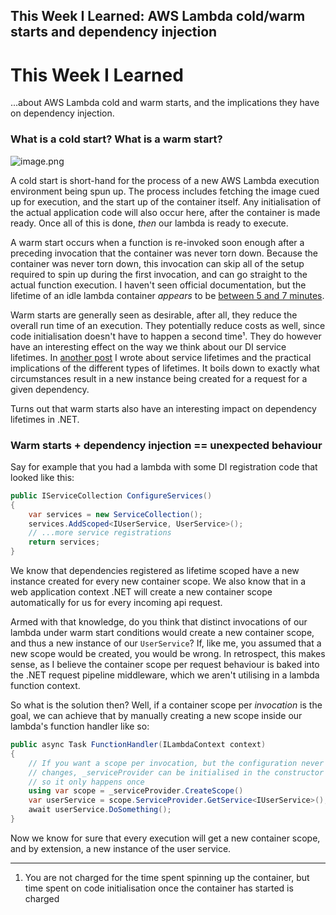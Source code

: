 ## This Week I Learned: AWS Lambda cold/warm starts and dependency injection

# This Week I Learned
...about AWS Lambda cold and warm starts, and the implications they have on dependency injection.

### What is a cold start? What is a warm start?


![image.png](https://cdn.hashnode.com/res/hashnode/image/upload/v1647323388479/ljgcshJXc.png)

A cold start is short-hand for the process of a new AWS Lambda execution environment being spun up. The process includes fetching the image cued up for execution, and the start up of the container itself. Any initialisation of the actual application code will also occur here, after the container is made ready. Once all of this is done, _then_ our lambda is ready to execute.

A warm start occurs when a function is re-invoked soon enough after a preceding invocation that the container was never torn down. Because the container was never torn down, this invocation can skip all of the setup required to spin up during the first invocation, and can go straight to the actual function execution. I haven't seen official documentation, but the lifetime of an idle lambda container _appears_ to be [between 5 and 7 minutes](https://mikhail.io/serverless/coldstarts/aws/intervals/).

Warm starts are generally seen as desirable, after all, they reduce the overall run time of an execution. They potentially reduce costs as well, since code initialisation doesn't have to happen a second time¹. They do however have an interesting effect on the way we think about our DI service lifetimes. In [another post](https://blog.jessebellingham.com/dependency-injection-and-service-lifetimes-in-net) I wrote about service lifetimes and the practical implications of the different types of lifetimes. It boils down to exactly what circumstances result in a new instance being created for a request for a given dependency.

Turns out that warm starts also have an interesting impact on dependency lifetimes in .NET.

### Warm starts + dependency injection == unexpected behaviour

Say for example that you had a lambda with some DI registration code that looked like this:

```csharp
public IServiceCollection ConfigureServices()
{
    var services = new ServiceCollection();
    services.AddScoped<IUserService, UserService>();
    // ...more service registrations
    return services;
}
```

We know that dependencies registered as lifetime scoped have a new instance created for every new container scope. We also know that in a web application context .NET will create a new container scope automatically for us for every incoming api request.

Armed with that knowledge, do you think that distinct invocations of our lambda under warm start conditions would create a new container scope, and thus a new instance of our `UserService`? If, like me, you assumed that a new scope would be created, you would be wrong. In retrospect, this makes sense, as I believe the container scope per request behaviour is baked into the .NET request pipeline middleware, which we aren't utilising in a lambda function context.

So what is the solution then? Well, if a container scope per _invocation_ is the goal, we can achieve that by manually creating a new scope inside our lambda's function handler like so:

```csharp
public async Task FunctionHandler(ILambdaContext context)
{
    // If you want a scope per invocation, but the configuration never
    // changes, _serviceProvider can be initialised in the constructor
    // so it only happens once
    using var scope = _serviceProvider.CreateScope()
    var userService = scope.ServiceProvider.GetService<IUserService>();
    await userService.DoSomething();
}
```

Now we know for sure that every execution will get a new container scope, and by extension, a new instance of the user service.

---

1. You are not charged for the time spent spinning up the container, but time spent on code initialisation once the container has started is charged